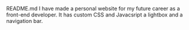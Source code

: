 README.md
I have made a personal website for my future career as a front-end developer. It has custom CSS and Javacsript a lightbox and a navigation bar. 
